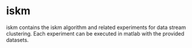 # iskm
iskm contains the iskm algorithm and related experiments for data stream clustering. Each experiment can be executed in matlab with the provided datasets.
